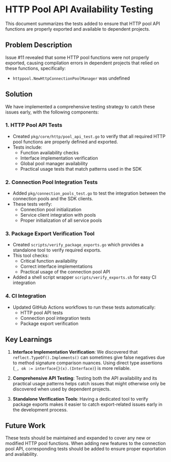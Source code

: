 <!-- SPDX-License-Identifier: Apache-2.0 -->
<!-- Copyright (c) 2025 Scott Friedman and Project Contributors -->

# HTTP Pool API Availability Testing

This document summarizes the tests added to ensure that HTTP pool API functions are properly exported and available to dependent projects.

## Problem Description

Issue #11 revealed that some HTTP pool functions were not properly exported, causing compilation errors in dependent projects that relied on these functions, specifically:

- `httppool.NewHttpConnectionPoolManager` was undefined

## Solution

We have implemented a comprehensive testing strategy to catch these issues early, with the following components:

### 1. HTTP Pool API Tests

- Created `pkg/core/http/pool_api_test.go` to verify that all required HTTP pool functions are properly defined and exported.
- Tests include:
  - Function availability checks
  - Interface implementation verification
  - Global pool manager availability
  - Practical usage tests that match patterns used in the SDK

### 2. Connection Pool Integration Tests

- Added `pkg/connection_pools_test.go` to test the integration between the connection pools and the SDK clients.
- These tests verify:
  - Connection pool initialization
  - Service client integration with pools
  - Proper initialization of all service pools

### 3. Package Export Verification Tool

- Created `scripts/verify_package_exports.go` which provides a standalone tool to verify required exports.
- This tool checks:
  - Critical function availability
  - Correct interface implementations
  - Practical usage of the connection pool API
- Added a shell script wrapper `scripts/verify_exports.sh` for easy CI integration

### 4. CI Integration

- Updated GitHub Actions workflows to run these tests automatically:
  - HTTP pool API tests
  - Connection pool integration tests
  - Package export verification

## Key Learnings

1. **Interface Implementation Verification**: We discovered that `reflect.TypeOf().Implements()` can sometimes give false negatives due to method signature comparison nuances. Using direct type assertions (`_, ok := interface{}(x).(Interface)`) is more reliable.

2. **Comprehensive API Testing**: Testing both the API availability and its practical usage patterns helps catch issues that might otherwise only be discovered when used by dependent projects.

3. **Standalone Verification Tools**: Having a dedicated tool to verify package exports makes it easier to catch export-related issues early in the development process.

## Future Work

These tests should be maintained and expanded to cover any new or modified HTTP pool functions. When adding new features to the connection pool API, corresponding tests should be added to ensure proper exportation and availability.